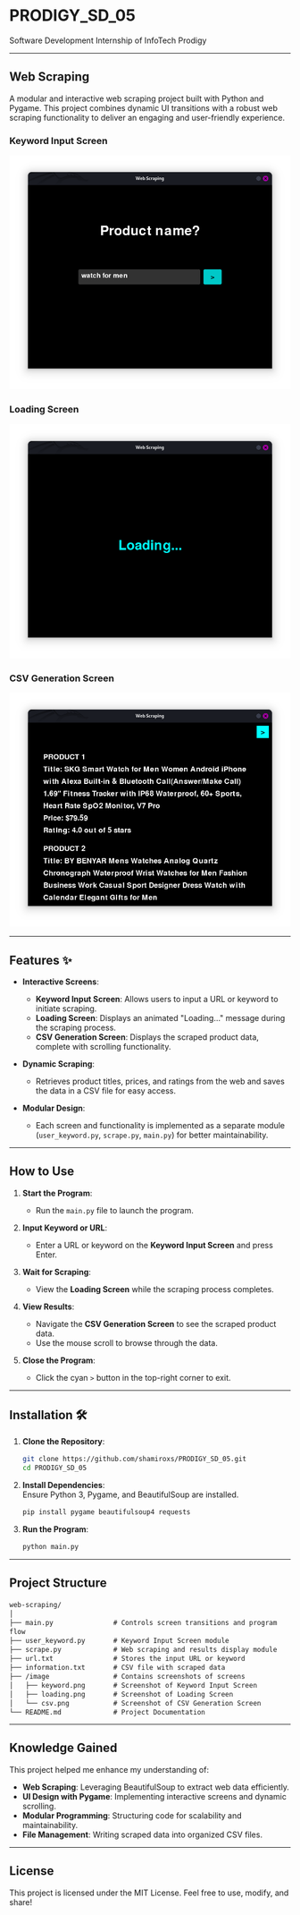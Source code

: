 # PRODIGY_SD_05  
Software Development Internship of InfoTech Prodigy  

---

## Web Scraping 

A modular and interactive web scraping project built with Python and Pygame. This project combines dynamic UI transitions with a robust web scraping functionality to deliver an engaging and user-friendly experience.

### Keyword Input Screen  
![Keyword Input Screen](./image/keyword.png)  

### Loading Screen  
![Loading Screen](./image/loading.png)  

### CSV Generation Screen  
![CSV Generation Screen](./image/csv.png)  

---

## Features ✨  

- **Interactive Screens**:
  - **Keyword Input Screen**: Allows users to input a URL or keyword to initiate scraping.
  - **Loading Screen**: Displays an animated "Loading..." message during the scraping process.
  - **CSV Generation Screen**: Displays the scraped product data, complete with scrolling functionality.

- **Dynamic Scraping**:
  - Retrieves product titles, prices, and ratings from the web and saves the data in a CSV file for easy access.

- **Modular Design**:
  - Each screen and functionality is implemented as a separate module (`user_keyword.py`, `scrape.py`, `main.py`) for better maintainability.

---

## How to Use 

1. **Start the Program**:  
   - Run the `main.py` file to launch the program.

2. **Input Keyword or URL**:  
   - Enter a URL or keyword on the **Keyword Input Screen** and press Enter.

3. **Wait for Scraping**:  
   - View the **Loading Screen** while the scraping process completes.

4. **View Results**:  
   - Navigate the **CSV Generation Screen** to see the scraped product data.
   - Use the mouse scroll to browse through the data.  

5. **Close the Program**:  
   - Click the cyan `>` button in the top-right corner to exit.

---

## Installation 🛠️  

1. **Clone the Repository**:  
   ```bash  
   git clone https://github.com/shamiroxs/PRODIGY_SD_05.git  
   cd PRODIGY_SD_05  
   ```  

2. **Install Dependencies**:  
   Ensure Python 3, Pygame, and BeautifulSoup are installed.  
   ```bash  
   pip install pygame beautifulsoup4 requests  
   ```  

3. **Run the Program**:  
   ```bash  
   python main.py  
   ```  

---

## Project Structure 

```  
web-scraping/  
│  
├── main.py               # Controls screen transitions and program flow  
├── user_keyword.py       # Keyword Input Screen module  
├── scrape.py             # Web scraping and results display module  
├── url.txt               # Stores the input URL or keyword  
├── information.txt       # CSV file with scraped data  
├── /image                # Contains screenshots of screens  
│   ├── keyword.png       # Screenshot of Keyword Input Screen  
│   ├── loading.png       # Screenshot of Loading Screen  
│   └── csv.png           # Screenshot of CSV Generation Screen  
└── README.md             # Project Documentation  
```  

---

## Knowledge Gained 

This project helped me enhance my understanding of:  
- **Web Scraping**: Leveraging BeautifulSoup to extract web data efficiently.  
- **UI Design with Pygame**: Implementing interactive screens and dynamic scrolling.  
- **Modular Programming**: Structuring code for scalability and maintainability.  
- **File Management**: Writing scraped data into organized CSV files.  

---

## License 

This project is licensed under the MIT License. Feel free to use, modify, and share!  
